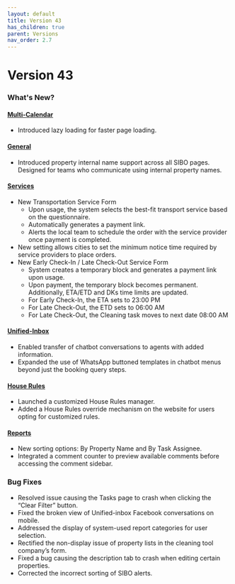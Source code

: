 ```yaml
---
layout: default
title: Version 43
has_children: true
parent: Versions
nav_order: 2.7
---
```



# Version 43

### What's New?

#### <u>Multi-Calendar</u>
- Introduced lazy loading for faster page loading.

#### <u>General</u>
- Introduced property internal name support across all SIBO pages.<br/>Designed for teams who communicate using internal property names.

#### <u>Services</u>
- New Transportation Service Form
  - Upon usage, the system selects the best-fit transport service based on the questionnaire.
  - Automatically generates a payment link.
  - Alerts the local team to schedule the order with the service provider once payment is completed.
- New setting allows cities to set the minimum notice time required by service providers to place orders.
- New Early Check-In / Late Check-Out Service Form
  - System creates a temporary block and generates a payment link upon usage.
  - Upon payment, the temporary block becomes permanent. Additionally, ETA/ETD and DKs time limits are updated.
  - For Early Check-In, the ETA sets to 23:00 PM
  - For Late Check-Out, the ETD sets to 06:00 AM
  - For Late Check-Out, the Cleaning task moves to next date 08:00 AM

#### <u>Unified-Inbox</u>
- Enabled transfer of chatbot conversations to agents with added information.
- Expanded the use of WhatsApp buttoned templates in chatbot menus beyond just the booking query steps.

#### <u>House Rules</u>
- Launched a customized House Rules manager.
- Added a House Rules override mechanism on the website for users opting for customized rules.

#### <u>Reports</u>
- New sorting options: By Property Name and By Task Assignee.
- Integrated a comment counter to preview available comments before accessing the comment sidebar.

### Bug Fixes

- Resolved issue causing the Tasks page to crash when clicking the “Clear Filter” button.
- Fixed the broken view of Unified-inbox Facebook conversations on mobile.
- Addressed the display of system-used report categories for user selection.
- Rectified the non-display issue of property lists in the cleaning tool company’s form.
- Fixed a bug causing the description tab to crash when editing certain properties.
- Corrected the incorrect sorting of SIBO alerts.
